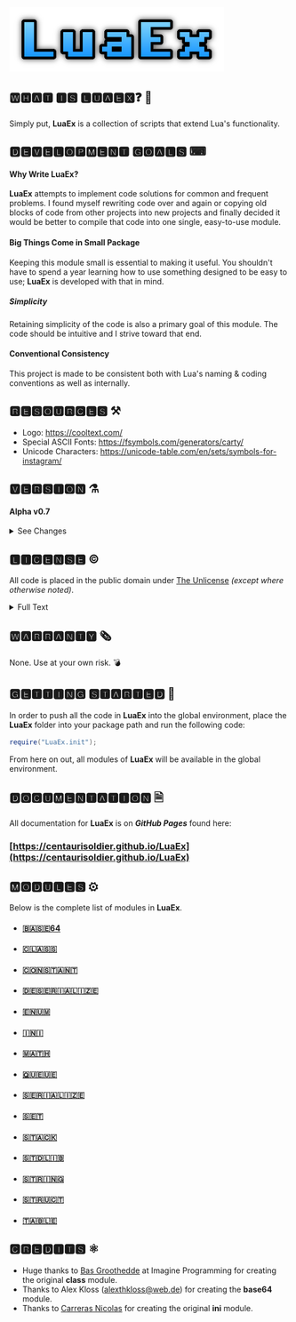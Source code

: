 ![LuaEx](https://raw.githubusercontent.com/CentauriSoldier/LuaEx/main/logo.png)


## 🆆🅷🅰🆃 🅸🆂 🅻🆄🅰🅴🆇❓ 🔬
Simply put, **LuaEx** is a collection of scripts that extend Lua's functionality.

## 🅳🅴🆅🅴🅻🅾🅿🅼🅴🅽🆃 🅶🅾🅰🅻🆂 ⌨

#### Why Write LuaEx?
**LuaEx** attempts to implement code solutions for common and frequent problems. I found myself rewriting code over and again or copying old blocks of code from other projects into new projects and finally decided it would be better to compile that code into one single, easy-to-use module.

#### Big Things Come in Small Package
Keeping this module small is essential to making it useful. You shouldn't have to spend a year learning how to use something designed to be easy to use; **LuaEx** is developed with that in mind.

##### Simplicity
Retaining simplicity of the code is also a primary goal of this module. The code should be intuitive and I strive toward that end.

#### Conventional Consistency
This project is made to be consistent both with Lua's naming & coding conventions as well as internally.

## 🆁🅴🆂🅾🆄🆁🅲🅴🆂 ⚒
- Logo: https://cooltext.com/
- Special ASCII Fonts: https://fsymbols.com/generators/carty/
- Unicode Characters: https://unicode-table.com/en/sets/symbols-for-instagram/

## 🆅🅴🆁🆂🅸🅾🅽 ⚗

#### Alpha v0.7
<details>
<summary>See Changes</summary>

### 🇨​​​​​🇭​​​​​🇦​​​​​🇳​​​​​🇬​​​​​🇪​​​​​🇱​​​​​🇴​​​🇬​​​​​
**v0.7**
- Change: enum items now use functions (.) instead of methods (:) and automatically input themselves as arguments.
- Change: enum items' ***next*** and ***previous*** functions can now wrap around to the start and end respectively.
- Change: moved all type items to **types.lua**.
- Change: renamed functions in various modules to conform with Lua's lowercase naming convention.
- Change: improved the **string.totable** function.
- Change: the ***xtype*** function will now ignore user-defined types but return **LuaEx**'s type names for **classes**, **constants**, **enums**, structs, **struct factories** (and **struct_factory_constructor**) and **null** (and **NULL**) as opposed to returning, *"table"*. *Use the **rawtype** function to ignore all **LuaEx** type mechanics*.
- Change: renamed the ***string.delimitedtotable*** function to ***string.totable***.
- Bugfix: corrected several minor bugs in enum library.
- Bugfix: corrected assertions in stack class.
- Bugfix: ***set.addset*** was not adding items.
- Feature: added several type functions and metamethods to various default types (e.g., boolean, string, number, etc.).
- Feature: added serialization to enums.
- Feature: added the **ini** module.
- Feature: added ***string.isnumeric*** function.
- Feature: added a ***__mod*** metamethod for string which allows for easy interpolation.
- Feature: added null type.
- Feature: added the **struct** factory module.
- Feature: added the ***xtype*** function.
- Feature: added the ***fulltype*** function.

**v0.6**
- Feature: removed ***string.left*** as it was an unnecessary and inefficient wrapper of ***string.sub***.
- Feature: removed ***string.right*** as it was an unnecessary and inefficient wrapper of ***string.sub***.
- Feature: added ***string.trim*** function.
- Feature: added ***string.trimleft*** function.
- Feature: added ***string.trimright*** function.
- Bugfix: corrected package.path code in init.lua and removed ***import*** function.
- Refactor: moved modules into appropriate subdirectories and updated init.lua to find them.
- Refactor: appended ***string***, ***math*** & ***table*** module files with "hook" without which they would not load properly.
- Update: updated README with more information.

**v0.5**
- Bugfix: ***table.lock*** was altering the metatable of enums when it should not have been.
- Bugfix: ***table.lock*** was not preserving metatable items (where possible).
- Change: classes are no longer automatically added to the global scope when created; rather, they are returned	for the calling script to handle.
- Change: **LuaEx** classes and modules are no longer auto-protected and may now be hooked or overwritten. This change does not affect the way constants and enums work in terms of their immutability.
- Change: **enums** values may now be of any non-nil type(previously only **string** and **number** were allowed).
- Feature: **class** constructor methods now pass, not only the instance, but a protected, shared (fields and methods) table to parent classes.
- Feature: **enums** may now be nested.
- Feature: added ***protect*** function (in ***stdlib***).
- Feature: added ***sealmetatable*** function (in ***stdlib***).
- Feature: added ***subtype*** function (in ***stdlib***).
- Feature: added ***table.lock*** function.
- Feature: added ***table.purge*** function.
- Feature: added ***table.settype*** function.
- Feature: added ***table.setsubtype*** function.
- Feature: added ***table.unlock*** function.
- Feature: added ***queue*** class.
- Feature: added ***set*** class.
- Feature: added ***stack*** class.

**v0.4**
- Bugfix: metavalue causing custom type check to fail to return the proper value.
- Bugfix: typo that caused global enums to not be put into the global environment.
- Feature: enums can now also be non-global.
- Feature: the enum created by a call to the enum function is now returned.

**v0.3**
- Hardened the protected table to prevent accidental tampering.
- Added a meta table to ***_G*** in the **init** module.
- Changed the name of the const module and function to constant for Lua 5.1 - 5.4 compatibility.
- Altered the way constants and enums work by using the new, ***_G*** metatable to prevent deletion or overwriting.
- Updated several modules.

**v0.2**
- Added the enum object.
- Updated a few modules.

**v0.1**
- Compiled various modules into **LuaEx**.
</details>

## 🅻🅸🅲🅴🅽🆂🅴 ©

All code is placed in the public domain under [The Unlicense](https://opensource.org/licenses/unlicense "The Unlicense") *(except where otherwise noted)*.

<details>
<summary>Full Text</summary>
This is free and unencumbered software released into the public domain.

Anyone is free to copy, modify, publish, use, compile, sell, or
distribute this software, either in source code form or as a compiled
binary, for any purpose, commercial or non-commercial, and by any
means.

In jurisdictions that recognize copyright laws, the author or authors
of this software dedicate any and all copyright interest in the
software to the public domain. We make this dedication for the benefit
of the public at large and to the detriment of our heirs and
successors. We intend this dedication to be an overt act of
relinquishment in perpetuity of all present and future rights to this
software under copyright law.

THE SOFTWARE IS PROVIDED "AS IS", WITHOUT WARRANTY OF ANY KIND,
EXPRESS OR IMPLIED, INCLUDING BUT NOT LIMITED TO THE WARRANTIES OF
MERCHANTABILITY, FITNESS FOR A PARTICULAR PURPOSE AND NONINFRINGEMENT.
IN NO EVENT SHALL THE AUTHORS BE LIABLE FOR ANY CLAIM, DAMAGES OR
OTHER LIABILITY, WHETHER IN AN ACTION OF CONTRACT, TORT OR OTHERWISE,
ARISING FROM, OUT OF OR IN CONNECTION WITH THE SOFTWARE OR THE USE OR
OTHER DEALINGS IN THE SOFTWARE.

For more information, please refer to <http://unlicense.org/>
</details>

## 🆆🅰🆁🆁🅰🅽🆃🆈 🗞
None. Use at your own risk. 💣

## 🅶🅴🆃🆃🅸🅽🅶 🆂🆃🅰🆁🆃🅴🅳 🚀
In order to push all the code in **LuaEx** into the global environment, place the **LuaEx** folder into your package path and run the following code:
```lua
require("LuaEx.init");
```
From here on out, all modules of **LuaEx** will be available in the global environment.

## 🅳🅾🅲🆄🅼🅴🅽🆃🅰🆃🅸🅾🅽 🗎

All documentation for **LuaEx** is on ***GitHub Pages*** found here:
### [https://centaurisoldier.github.io/LuaEx](https://centaurisoldier.github.io/LuaEx)

## 🅼🅾🅳🆄🅻🅴🆂 ⚙
Below is the complete list of modules in **LuaEx**.

- #### [🇧​​​​​🇦​​​​​🇸​​​​​🇪​​​​​64](https://centaurisoldier.github.io/LuaEx/api/base64.html)
- #### [🇨​​​​​🇱​​​​​🇦​​​​​🇸​​​​​🇸​​​​​](https://centaurisoldier.github.io/LuaEx/api/class.html)
- #### [🇨​​​​​🇴​​​​​🇳​​​​​🇸​​​​​🇹​​​​​🇦​​​​​🇳​​​​​🇹​​](https://centaurisoldier.github.io/LuaEx/api/constant.html)
- #### [🇩​​​​​🇪​​​​​🇸​​​​​🇪​​​​​🇷​​​​​🇮​​​​​🇦​​​​​🇱​​​​​🇮​​​​​🇿🇪​​​​​](https://centaurisoldier.github.io/LuaEx/api/deserialize.html)
- #### [🇪​​​​​🇳​​​​​🇺​​​​​🇲​​​​​](https://centaurisoldier.github.io/LuaEx/api/enum.html)
- #### [🇮​​​​​🇳​​​​​🇮​​​​​](https://centaurisoldier.github.io/LuaEx/api/ini.html)
- #### [🇲​​​​​🇦​​​​​🇹​​​​​🇭​​​​​](https://centaurisoldier.github.io/LuaEx/api/math.html)
- #### [🇶​​​​​🇺​​​​​🇪​​​​​🇺​​​​​🇪​​​​​](https://centaurisoldier.github.io/LuaEx/api/queue.html)
- #### [🇸​​​​🇪​​​​​🇷​​​​​🇮​​​​​🇦​​​​​🇱​​​​​🇮​​​​​🇿🇪​​​​​](https://centaurisoldier.github.io/LuaEx/api/serialize.html)
- #### [🇸​​​​​🇪​​​​​🇹​​​​​](https://centaurisoldier.github.io/LuaEx/api/set.html)
- #### [🇸​​​​​🇹​​​​​🇦​​​​​🇨​​​​​🇰​​​​​](https://centaurisoldier.github.io/LuaEx/api/stack.html)
- #### [🇸​​​​​🇹​​​​​🇩​​​​​🇱​​​​​🇮​​​​​🇧​​​​​](https://centaurisoldier.github.io/LuaEx/api/stdlib.html)
- #### [🇸​​​​​🇹​​​​​🇷​​​​​🇮​​​​​🇳​​​​​🇬​​​​​](https://centaurisoldier.github.io/LuaEx/api/string.html)
- #### [🇸​​​​​🇹​​​​​🇷​​​​​🇺​​​​​🇨​​​​​🇹​​​​​](https://centaurisoldier.github.io/LuaEx/api/struct.html)
- #### [🇹​​​​​🇦​​​​​🇧​​​​​🇱​​​​​🇪​​​​​](https://centaurisoldier.github.io/LuaEx/api/table.html)

## 🅲🆁🅴🅳🅸🆃🆂 ⚛
- Huge thanks to [Bas Groothedde](https://github.com/imagine-programming) at Imagine Programming for creating the original **class** module.
- Thanks to Alex Kloss (alexthkloss@web.de) for creating the **base64** module.
- Thanks to [Carreras Nicolas](https://github.com/Sledmine/lua-ini) for creating the original **ini** module.
